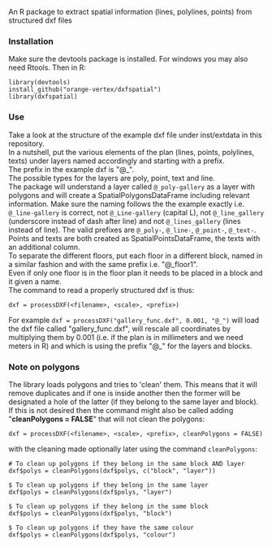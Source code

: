 An R package to extract spatial information (lines, polylines, points) from structured dxf files

### Installation

Make sure the devtools package is installed. For windows you may also need Rtools. Then in R:

```{r}
library(devtools)
install_github("orange-vertex/dxfspatial")
library(dxfspatial)
```

### Use
Take a look at the structure of the example dxf file under inst/extdata in this repository.  
In a nutshell, put the various elements of the plan (lines, points, polylines, texts) under layers named accordingly and starting with a prefix.  
The prefix in the example dxf is "@_".  
The possible types for the layers are poly, point, text and line.  
The package will understand a layer called `@_poly-gallery` as a layer with polygons and will create a SpatialPolygonsDataFrame including relevant information. Make sure the naming follows the the example exactly i.e. `@_line-gallery` is correct, not `@_Line-gallery` (capital L), not `@_line_gallery` (underscore instead of dash after line) and not `@_lines_gallery` (lines instead of line). The valid prefixes are `@_poly-`, `@_line-`, `@_point-`, `@_text-`.
Points and texts are both created as SpatialPointsDataFrame, the texts with an additional column.  
To separate the different floors, put each floor in a different block, named in a similar fashion and with the same prefix i.e. "@_floor1".  
Even if only one floor is in the floor plan it needs to be placed in a block and it given a name.  
The command to read a properly structured dxf is thus:  

```{r}
dxf = processDXF(<filename>, <scale>, <prefix>)
```
For example `dxf = processDXF("gallery_func.dxf", 0.001, "@_")` will load the dxf file called "gallery_func.dxf", will rescale all coordinates by multiplying them by 0.001 (i.e. if the plan is in millimeters and we need meters in R) and which is using the prefix "@_" for the layers and blocks.

### Note on polygons
The library loads polygons and tries to 'clean' them. This means that it will remove duplicates and if one is inside another then the former will be designated a hole of the latter (if they belong to the same layer and block).
If this is not desired then the command might also be called adding "**cleanPolygons = FALSE**" that will not clean the polygons:

```{r}
dxf = processDXF(<filename>, <scale>, <prefix>, cleanPolygons = FALSE)
```
with the cleaning made optionally later using the command `cleanPolygons`:
```{r}
# To clean up polygons if they belong in the same block AND layer
dxf$polys = cleanPolygons(dxf$polys, c("block", "layer"))

$ To clean up polygons if they belong in the same layer
dxf$polys = cleanPolygons(dxf$polys, "layer")

$ To clean up polygons if they belong in the same block
dxf$polys = cleanPolygons(dxf$polys, "block")

$ To clean up polygons if they have the same colour
dxf$polys = cleanPolygons(dxf$polys, "colour")
```
